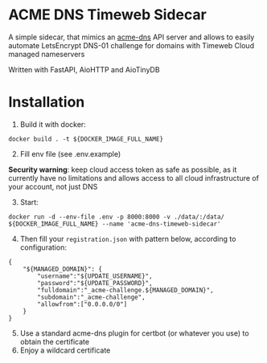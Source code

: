 # ACME DNS Timeweb Sidecar
A simple sidecar, that mimics an [acme-dns](https://github.com/joohoi/acme-dns) API server
and allows to easily automate LetsEncrypt DNS-01 challenge for domains with Timeweb Cloud managed nameservers

Written with FastAPI, AioHTTP and AioTinyDB 

# Installation
1. Build it with docker:
```
docker build . -t ${DOCKER_IMAGE_FULL_NAME}
```

2. Fill env file (see .env.example)

**Security warning**: keep cloud access token as safe as possible, 
as it currently have no limitations and allows access to all cloud infrastructure of your account, not just DNS

3. Start:
```
docker run -d --env-file .env -p 8000:8000 -v ./data/:/data/ ${DOCKER_IMAGE_FULL_NAME} --name 'acme-dns-timeweb-sidecar'
```

4. Then fill your `registration.json` with pattern below, according to configuration:
```
{
	"${MANAGED_DOMAIN}": {
		"username":"${UPDATE_USERNAME}",
		"password":"${UPDATE_PASSWORD}",
		"fulldomain":"_acme-challenge.${MANAGED_DOMAIN}",
		"subdomain":"_acme-challenge",
		"allowfrom":["0.0.0.0/0"]
	}
}
```
5. Use a standard acme-dns plugin for certbot (or whatever you use) to obtain the certificate
6. Enjoy a wildcard certificate

